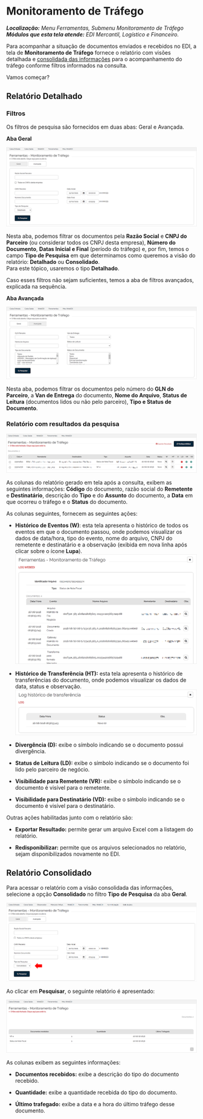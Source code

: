 # Monitoramento de Tráfego  

_**Localização:** Menu Ferramentas, Submenu Monitoramento de Tráfego_  
_**Módulos que esta tela atende:** EDI Mercantil, Logístico e Financeiro._  

Para acompanhar a situação de documentos enviados e recebidos no EDI, a tela de **Monitoramento de Tráfego** fornece o relatório com visões detalhada e [consolidada das informações](#relatório-consolidado) para o acompanhamento do tráfego conforme filtros informados na consulta.  

Vamos começar?  

## Relatório Detalhado

### Filtros

Os filtros de pesquisa são fornecidos em duas abas: Geral e Avançada.  

**Aba Geral**  

![](../../img/ferramentas/a01.png)  

Nesta aba, podemos filtrar os documentos pela **Razão Social** e **CNPJ do Parceiro** (ou considerar todos os CNPJ desta empresa), **Número do Documento**, **Datas Inicial e Final** (período do tráfego) e, por fim, temos o campo **Tipo de Pesquisa** em que determinamos como queremos a visão do relatório: **Detalhado** ou **Consolidado**.  
Para este tópico, usaremos o tipo **Detalhado**.    

Caso esses filtros não sejam suficientes, temos a aba de filtros avançados, explicada na sequência.  

**Aba Avançada**  

![](../../img/ferramentas/a02.png)  

Nesta aba, podemos filtrar os documentos pelo número do **GLN do Parceiro**, a **Van de Entrega** do documento, **Nome do Arquivo**, **Status de Leitura** (documentos lidos ou não pelo parceiro), **Tipo e Status de Documento**.  


### Relatório com resultados da pesquisa  

![](../../img/ferramentas/a03.png)  

As colunas do relatório gerado em tela após a consulta, exibem as seguintes informações: **Código** do documento, razão social do **Remetente** e **Destinatário**, descrição do **Tipo** e do **Assunto** do documento, a **Data** em que ocorreu o tráfego e o **Status** do documento.  

As colunas seguintes, fornecem as seguintes ações:  

+ **Histórico de Eventos (W)**: esta tela apresenta o histórico de todos os eventos em que o documento passou, onde podemos visualizar os dados de data/hora, tipo do evento, nome do arquivo, CNPJ do remetente e destinatário e a observação (exibida em nova linha após clicar sobre o ícone **Lupa**).   
![](../../img/ferramentas/a04.png)  

+ **Histórico de Transferência (HT):** esta tela apresenta o histórico de transferências do documento, onde podemos visualizar os dados de data, status e observação.  
![](../../img/ferramentas/a05.png)  

+ **Divergência (D):** exibe o símbolo indicando se o documento possui divergência.  

+ **Status de Leitura (LD):** exibe o símbolo indicando se o documento foi lido pelo parceiro de negócio.  

+ **Visibilidade para Remetente (VR):** exibe o símbolo indicando se o documento é visível para o remetente.  

+ **Visibilidade para Destinatário (VD):** exibe o símbolo indicando se o documento é visível para o destinatário.  

Outras ações habilitadas junto com o relatório são:  

+ **Exportar Resultado:** permite gerar um arquivo Excel com a listagem do relatório.  

+ **Redisponibilizar:** permite que os arquivos selecionados no relatório, sejam disponibilizados novamente no EDI.  

## Relatório Consolidado

Para acessar o relatório com a visão consolidada das informações, selecione a opção **Consolidado** no filtro **Tipo de Pesquisa** da aba **Geral**.  

![](../../img/ferramentas/a07.png)

Ao clicar em **Pesquisar**, o seguinte relatório é apresentado:  

![](../../img/ferramentas/a06.png)

As colunas exibem as seguintes informações:  

+ **Documentos recebidos:** exibe a descrição do tipo do documento recebido.  

+ **Quantidade:** exibe a quantidade recebida do tipo do documento.  

+ **Último trafegado:** exibe a data e a hora do último tráfego desse documento.  





